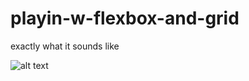 # playin-w-flexbox-and-grid
exactly what it sounds like


![alt text](https://www.quackit.com/pix/stock/flexbox_example_1.gif "flex checkout css tricks")
